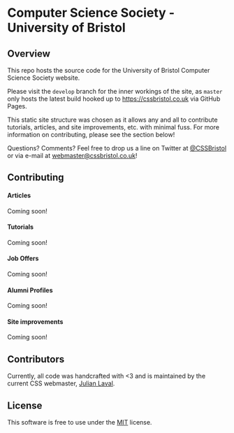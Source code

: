 # Computer Science Society - University of Bristol

## Overview

This repo hosts the source code for the University of Bristol Computer Science Society website.

Please visit the `develop` branch for the inner workings of the site, as `master` only hosts the latest build hooked up to https://cssbristol.co.uk via GitHub Pages.

This static site structure was chosen as it allows any and all to contribute tutorials, articles, and site improvements, etc. with minimal fuss. For more information on contributing, please see the section below!

Questions? Comments? Feel free to drop us a line on Twitter at [@CSSBristol](https://twitter.com/cssbristol) or via e-mail at webmaster@cssbristol.co.uk!

## Contributing

#### Articles

Coming soon!

#### Tutorials

Coming soon!

#### Job Offers

Coming soon!

#### Alumni Profiles

Coming soon!

#### Site improvements

Coming soon!

## Contributors

Currently, all code was handcrafted with <3 and is maintained by the current CSS webmaster, [Julian Laval](https://github.com/JulianLaval).

## License

This software is free to use under the [MIT](https://raw.githubusercontent.com/cssbristol/css-website-2015/master/LICENSE) license.
